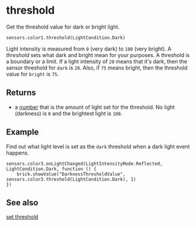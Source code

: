 # threshold

Get the threshold value for dark or bright light.

```sig
sensors.color1.threshold(LightCondition.Dark)
```

Light intensity is measured from `0` (very dark) to `100` (very bright). A _threshold_ sets what dark and bright mean for your purposes. A threshold is a boundary or a limit. If a light intensity of `20` means that it's dark, then the sensor threshold for ``dark`` is `20`. Also, if  `75` means bright, then the threshold value for ``bright`` is `75`.

## Returns

* a [number](/types/number) that is the amount of light set for the threshold. No light (darkness) is `0` and the brightest light is `100`.

## Example

Find out what light level is set as the ``dark`` threshold when a dark light event happens.

```blocks
sensors.color3.onLightChanged(LightIntensityMode.Reflected, LightCondition.Dark, function () {
    brick.showValue("DarknessThresholdValue", sensors.color3.threshold(LightCondition.Dark), 1)
})
```

## See also

[set threshold](/reference/sensors/color-sensor/set-threshold)